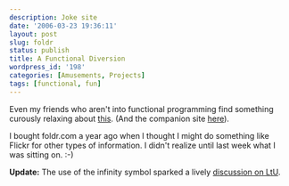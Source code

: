 ```yaml
---
description: Joke site
date: '2006-03-23 19:36:11'
layout: post
slug: foldr
status: publish
title: A Functional Diversion
wordpress_id: '198'
categories: [Amusements, Projects]
tags: [functional, fun]
---
```


Even my friends who aren't into functional programming find something curously relaxing about [this](http://foldr.com).  (And the companion site [here](http://foldl.com)).

<!-- more -->

I bought foldr.com a year ago when I thought I might do something like Flickr for other types of information.  I didn't realize until last week what I was sitting on. :-)

**Update:** The use of the infinity symbol sparked a lively [discussion on LtU](http://lambda-the-ultimate.org/node/1395).
